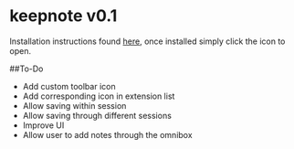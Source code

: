 # keepnote v0.1
Installation instructions found [here](https://developer.chrome.com/extensions/getstarted#unpacked), once installed simply click the icon to open.

##To-Do
- Add custom toolbar icon
- Add corresponding icon in extension list
- Allow saving within session
- Allow saving through different sessions
- Improve UI
- Allow user to add notes through the omnibox
